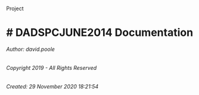 #### 

Project

# # DADSPCJUNE2014 Documentation







###### Author:  david.poole

###### Copyright 2019 - All Rights Reserved

###### Created: 29 November 2020 18:21:54

